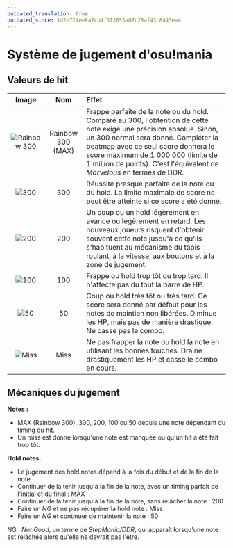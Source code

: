 ```yaml
---
outdated_translation: true
outdated_since: 1d2e724ee8a7cb4f313653a07c28af43c8443ea4
---
```


# Système de jugement d'osu!mania

## Valeurs de hit

| Image | Nom | Effet |
| :-: | :-: | :-- |
| ![](/wiki/shared/judgement/osu!mania/mania-hit300g.gif "Rainbow 300") | Rainbow 300 (MAX) | Frappe parfaite de la note ou du hold. Comparé au 300, l'obtention de cette note exige une précision absolue. Sinon, un 300 normal sera donné. Compléter la beatmap avec ce seul score donnera le score maximum de 1 000 000 (limite de 1 million de points). C'est l'équivalent de *Marvelous* en termes de DDR. |
| ![](/wiki/shared/judgement/osu!mania/mania-hit300.png "300") | 300 | Réussite presque parfaite de la note ou du hold. La limite maximale de score ne peut être atteinte si ce score a été donné. |
| ![](/wiki/shared/judgement/osu!mania/mania-hit200.png "200") | 200 | Un coup ou un hold légèrement en avance ou légèrement en retard. Les nouveaux joueurs risquent d'obtenir souvent cette note jusqu'à ce qu'ils s'habituent au mécanisme du tapis roulant, à la vitesse, aux boutons et à la zone de jugement. |
| ![](/wiki/shared/judgement/osu!mania/mania-hit100.png "100") | 100 | Frappe ou hold trop tôt ou trop tard. Il n'affecte pas du tout la barre de HP. |
| ![](/wiki/shared/judgement/osu!mania/mania-hit50.png "50") | 50 | Coup ou hold très tôt ou très tard. Ce score sera donné par défaut pour les notes de maintien non libérées. Diminue les HP, mais pas de manière drastique. Ne casse pas le combo. |
| ![](/wiki/shared/judgement/osu!mania/mania-hit0.png "Miss") | Miss | Ne pas frapper la note ou hold la note en utilisant les bonnes touches. Draine drastiquement les HP et casse le combo en cours. |

## Mécaniques du jugement

**Notes :**

- MAX (Rainbow 300), 300, 200, 100 ou 50 depuis une note dépendant du timing du hit.
- Un miss est donné lorsqu'une note est manquée ou qu'un hit a été fait trop tôt.

**Hold notes :**

- Le jugement des hold notes dépend à la fois du début et de la fin de la note.
- Continuer de la tenir jusqu'à la fin de la note, avec un timing parfait de l'initial et du final : MAX
- Continuer de la tenir jusqu'à la fin de la note, sans relâcher la note : 200
- Faire un *NG* et ne pas récupérer la hold note : Miss
- Faire un *NG* et continuer de maintenir la note : 50

NG : *Not Good*, un terme de *StepMania/DDR*, qui apparaît lorsqu'une note est relâchée alors qu'elle ne devrait pas l'être.
